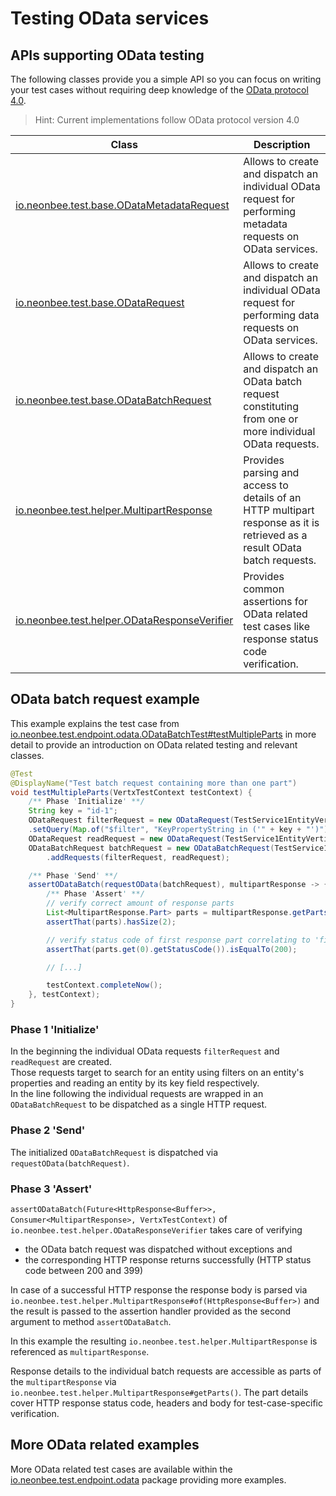 # Testing OData services

## APIs supporting OData testing

The following classes provide you a simple API so you can focus on writing your test cases without requiring deep
knowledge of the [OData protocol 4.0](http://docs.oasis-open.org/odata/odata/v4.0/odata-v4.0-part1-protocol.html).

> Hint: Current implementations follow OData protocol version 4.0

| Class                                                                                                                    | Description                                                                                                               |
|--------------------------------------------------------------------------------------------------------------------------|---------------------------------------------------------------------------------------------------------------------------|
| [io.neonbee.test.base.ODataMetadataRequest](../../../src/test/java/io/neonbee/test/base/ODataMetadataRequest.java)       | Allows to create and dispatch an individual OData request for performing metadata requests on OData services.             |
| [io.neonbee.test.base.ODataRequest](../../../src/test/java/io/neonbee/test/base/ODataRequest.java)                       | Allows to create and dispatch an individual OData request for performing data requests on OData services.                 |
| [io.neonbee.test.base.ODataBatchRequest](../../../src/test/java/io/neonbee/test/base/ODataBatchRequest.java)             | Allows to create and dispatch an OData batch request constituting from one or more individual OData requests.             |
| [io.neonbee.test.helper.MultipartResponse](../../../src/test/java/io/neonbee/test/helper/MultipartResponse.java)         | Provides parsing and access to details of an HTTP multipart response as it is retrieved as a result OData batch requests. |
| [io.neonbee.test.helper.ODataResponseVerifier](../../../src/test/java/io/neonbee/test/helper/ODataResponseVerifier.java) | Provides common assertions for OData related test cases like response status code verification.                           |

## OData batch request example

This example explains the test case from [io.neonbee.test.endpoint.odata.ODataBatchTest#testMultipleParts](../../../src/test/java/io/neonbee/test/endpoint/odata/ODataBatchTest.java)
in more detail to provide an introduction on OData related testing and relevant classes.

```java
@Test
@DisplayName("Test batch request containing more than one part")
void testMultipleParts(VertxTestContext testContext) {
    /** Phase 'Initialize' **/
    String key = "id-1";
    ODataRequest filterRequest = new ODataRequest(TestService1EntityVerticle.TEST_ENTITY_SET_FQN)
    .setQuery(Map.of("$filter", "KeyPropertyString in ('" + key + "')"));
    ODataRequest readRequest = new ODataRequest(TestService1EntityVerticle.TEST_ENTITY_SET_FQN).setKey(key);
    ODataBatchRequest batchRequest = new ODataBatchRequest(TestService1EntityVerticle.TEST_ENTITY_SET_FQN)
        .addRequests(filterRequest, readRequest);

    /** Phase 'Send' **/
    assertODataBatch(requestOData(batchRequest), multipartResponse -> {
        /** Phase 'Assert' **/
        // verify correct amount of response parts
        List<MultipartResponse.Part> parts = multipartResponse.getParts();
        assertThat(parts).hasSize(2);

        // verify status code of first response part correlating to 'filterRequest'
        assertThat(parts.get(0).getStatusCode()).isEqualTo(200);

        // [...]

        testContext.completeNow();
    }, testContext);
}
```

### Phase 1 'Initialize'

In the beginning the individual OData requests `filterRequest` and `readRequest` are created.</br>
Those requests target to search for an entity using filters on an entity's properties and reading an entity by its key field respectively.</br>
In the line following the individual requests are wrapped in an `ODataBatchRequest` to be dispatched as a single HTTP request.

### Phase 2 'Send'

The initialized `ODataBatchRequest` is dispatched via `requestOData(batchRequest)`.

### Phase 3 'Assert'

`assertODataBatch(Future<HttpResponse<Buffer>>, Consumer<MultipartResponse>, VertxTestContext)` of `io.neonbee.test.helper.ODataResponseVerifier` takes care of verifying

* the OData batch request was dispatched without exceptions and
* the corresponding HTTP response returns successfully (HTTP status code between 200 and 399)

In case of a successful HTTP response the response body is parsed via `io.neonbee.test.helper.MultipartResponse#of(HttpResponse<Buffer>)` and the result is passed to the assertion handler provided as the second argument to method `assertODataBatch`.

In this example the resulting `io.neonbee.test.helper.MultipartResponse` is referenced as `multipartResponse`.

Response details to the individual batch requests are accessible as parts of the `multipartResponse` via `io.neonbee.test.helper.MultipartResponse#getParts()`.
The part details cover HTTP response status code, headers and body for test-case-specific verification.

## More OData related examples

More OData related test cases are available within the [io.neonbee.test.endpoint.odata](../../../src/test/java/io/neonbee/test/endpoint/odata) package providing more examples.
